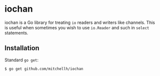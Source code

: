# iochan

iochan is a Go library for treating `io` readers and writers like channels.
This is useful when sometimes you wish to use `io.Reader` and such in `select`
statements.

## Installation

Standard `go get`:

```
$ go get github.com/mitchellh/iochan
```


